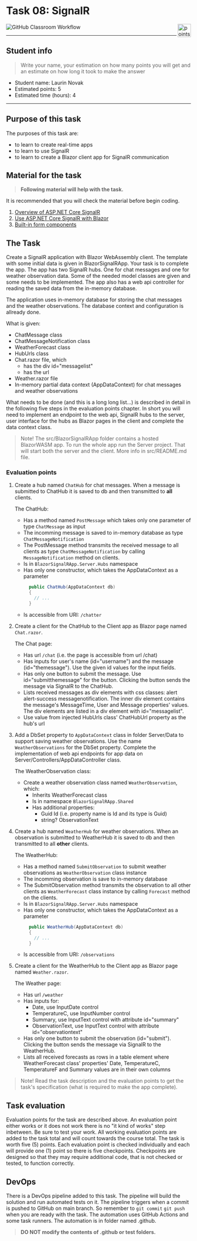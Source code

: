 # Task 08: SignalR

<img alt="points bar" align="right" height="36" src="../../blob/badges/.github/badges/points-bar.svg" />

![GitHub Classroom Workflow](../../workflows/GitHub%20Classroom%20Workflow/badge.svg?branch=main)

***

## Student info

> Write your name, your estimation on how many points you will get and an estimate on how long it took to make the answer

- Student name: Laurin Novak
- Estimated points: 5
- Estimated time (hours): 4

***

## Purpose of this task

The purposes of this task are:

- to learn to create real-time apps
- to learn to use SignalR
- to learn to create a Blazor client app for SignalR communication

## Material for the task

> **Following material will help with the task.**

It is recommended that you will check the material before begin coding.

1. [Overview of ASP.NET Core SignalR](https://docs.microsoft.com/en-gb/aspnet/core/signalr/introduction?view=aspnetcore-6.0)
2. [Use ASP.NET Core SignalR with Blazor](https://docs.microsoft.com/en-gb/aspnet/core/blazor/tutorials/signalr-blazor?view=aspnetcore-6.0&tabs=visual-studio&pivots=webassembly)
3. [Built-in form components](https://docs.microsoft.com/en-us/aspnet/core/blazor/forms-validation?view=aspnetcore-6.0#built-in-form-components)

## The Task

Create a SignalR application with Blazor WebAssembly client. The template with some initial data is given in BlazorSignalRApp. Your task is to complete the app. The app has two SignalR hubs. One for chat messages and one for weather observation data. Some of the needed model classes are given and some needs to be implemented. The app also has a web api controller for reading the saved data from the in-memory database.

The application uses in-memory database for storing the chat messages and the weather observations. The database context and configuration is allready done.

What is given:

- ChatMessage class
- ChatMessageNotification class
- WeatherForecast class
- HubUrls class
- Chat.razor file, which
  - has the div id="messagelist"
  - has the url
- Weather.razor file
- In-memory partial data context (AppDataContext) for chat messages and weather observations

What needs to be done (and this is a long long list...) is described in detail in the following five steps in the evaluation points chapter. In short you will need to implement an endpoint to the web api, SignalR hubs to the server, user interface for the hubs as Blazor pages in the client and complete the data context class.

> Note! The src/BlazorSignalRApp folder contains a hosted BlazorWASM app. To run the whole app run the Server project. That will start both the server and the client. More info in src/README.md file.

### Evaluation points

1. Create a hub named `ChatHub` for chat messages. When a message is submitted to ChatHub it is saved to db and then transmitted to **all** clients.

    The ChatHub:

    - Has a method named `PostMessage` which takes only one parameter of type `ChatMessage` as input
    - The incomming message is saved to in-memory database as type `ChatMessageNotification`
    - The PostMessage method transmits the received message to all clients as type `ChatMessageNotification` by calling `MessageNotification` method on clients.
    - Is in `BlazorSignalRApp.Server.Hubs` namespace
    - Has only one constructor, which takes the AppDataContext as a parameter
      ```csharp
        public ChatHub(AppDataContext db)
        {
          // ...
        }
      ```
    - Is accessible from URI: `/chatter`

2. Create a client for the ChatHub to the Client app as Blazor page named `Chat.razor`.

    The Chat page:

    - Has url `/chat` (i.e. the page is accessible from url /chat)
    - Has inputs for user's name (id="username") and the message (id="themessage"). Use the given id values for the input fields.
    - Has only one button to submit the message. Use id="submitthemessage" for the button. Clicking the button sends the message via SignalR to the ChatHub.
    - Lists received messages as div elements with css classes: alert alert-success messagenotification. The inner div element contains the message's MessageTime, User and Message properties' values. The div elements are listed in a div element with id="messagelist".
    - Use value from injected HubUrls class' ChatHubUrl property as the hub's url

3. Add a DbSet property to `AppDataContext` class in folder Server/Data to support saving weather observations. Use the name `WeatherObservations` for the DbSet property. Complete the implementation of web api endpoints for app data on Server/Controllers/AppDataController class.

    The WeatherObservation class:

    - Create a weather observation class named `WeatherObservation`, which:
       - Inherits WeatherForecast class
       - Is in namespace `BlazorSignalRApp.Shared`
       - Has additional properties:
         - Guid Id (i.e. property name is Id and its type is Guid)
         - string? ObservationText

4. Create a hub named `WeatherHub` for weather observations. When an observation is submitted to WeatherHub it is saved to db and then transmitted to all **other** clients.

    The WeatherHub:

    - Has a method named `SubmitObservation` to submit weather observations as `WeatherObservation` class instance
    - The incomming observation is save to in-memory database
    - The SubmitObservation method transmits the observation to all other clients as `WeatherForecast` class instance by calling `Forecast` method on the clients.
    - Is in `BlazorSignalRApp.Server.Hubs` namespace
    - Has only one constructor, which takes the AppDataContext as a parameter
      ```csharp
        public WeatherHub(AppDataContext db)
        {
          // ...
        }
      ```
    - Is accessible from URI: `/observations`

5. Create a client for the WeatherHub to the Client app as Blazor page named `Weather.razor`.

    The Weather page:

    - Has url `/weather`
    - Has inputs for:
      - Date, use InputDate control
      - TemperatureC, use InputNumber control
      - Summary, use InputText control with attribute id="summary"
      - ObservationText, use InputText control with attribute id="observationtext"
    - Has only one button to submit the observation (id="submit"). Clicking the button sends the message via SignalR to the WeatherHub.
    - Lists all received forecasts as rows in a table element where WeatherForecast class' properties' Date, TemperatureC, TemperatureF and Summary values are in their own columns

> Note! Read the task description and the evaluation points to get the task's specification (what is required to make the app complete).

## Task evaluation

Evaluation points for the task are described above. An evaluation point either works or it does not work there is no "it kind of works" step inbetween. Be sure to test your work. All working evaluation points are added to the task total and will count towards the course total. The task is worth five (5) points. Each evaluation point is checked individually and each will provide one (1) point so there is five checkpoints. Checkpoints are designed so that they may require additional code, that is not checked or tested, to function correctly.

## DevOps

There is a DevOps pipeline added to this task. The pipeline will build the solution and run automated tests on it. The pipeline triggers when a commit is pushed to GitHub on main branch. So remember to `git commit` `git push` when you are ready with the task. The automation uses GitHub Actions and some task runners. The automation is in folder named .github.

> **DO NOT modify the contents of .github or test folders.**
